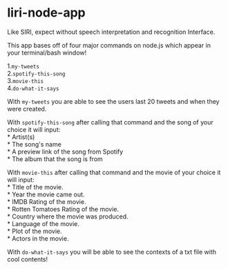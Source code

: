 # liri-node-app
Like SIRI, expect without speech interpretation and recognition Interface. 

This app bases off of four major commands on node.js which appear in your terminal/bash window!

1.`my-tweets`
<br>
2.`spotify-this-song`
<br>
3.`movie-this`
<br>
4.`do-what-it-says`
<br>

With `my-tweets` you are able to see the users last 20 tweets and when they were created.

With `spotify-this-song` after calling that command and the song of your choice it will input: 
<br>
 		* Artist(s)
 		<br>
 		* The song's name
 		<br>
 		* A preview link of the song from Spotify
 		<br>
 		* The album that the song is from

With `movie-this` after calling that command and the movie of your choice it will input:
<br> 
	   * Title of the movie.
	   <br>
       * Year the movie came out.
       <br>
       * IMDB Rating of the movie.
       <br>
       * Rotten Tomatoes Rating of the movie.
       <br>
       * Country where the movie was produced.
       <br>
       * Language of the movie.
       <br>
       * Plot of the movie.
       <br>
       * Actors in the movie.

With `do-what-it-says` you will be able to see the contexts of a txt file with cool contents!
